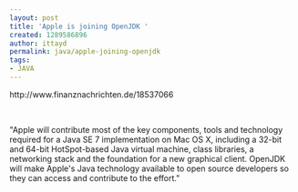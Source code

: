 ```yaml
---
layout: post
title: 'Apple is joining OpenJDK '
created: 1289586896
author: ittayd
permalink: java/apple-joining-openjdk
tags:
- JAVA
---
```

<p>http://www.finanznachrichten.de/18537066</p>
<p>&nbsp;</p>
<p>&quot;Apple will contribute most of the key components, tools and technology        required for a Java SE 7 implementation on Mac OS X, including a 32-bit        and 64-bit HotSpot-based Java virtual machine, class libraries, a        networking stack and the foundation for a new graphical client. OpenJDK        will make Apple's Java technology available to open source developers so        they can access and contribute to the effort.&quot;</p>
